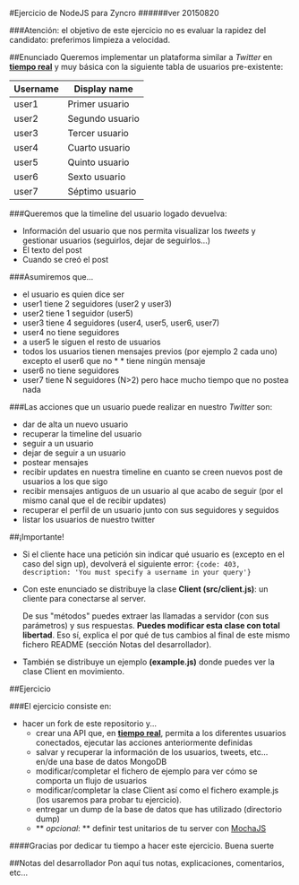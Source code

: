 #Ejercicio de NodeJS para Zyncro
######ver 20150820

###Atención: el objetivo de este ejercicio no es evaluar la rapidez del candidato: preferimos limpieza a velocidad.

##Enunciado
Queremos implementar un plataforma similar a *Twitter* en [**tiempo real**](http://socket.io/) y muy básica con la siguiente tabla de usuarios pre-existente:

| Username | Display name |
| -------- | ------------ |
| user1 |Primer usuario |
| user2 |Segundo usuario |
| user3 |Tercer usuario |
| user4 |Cuarto usuario |
| user5 |Quinto usuario |
| user6 |Sexto usuario |
| user7 |Séptimo usuario |


###Queremos que la timeline del usuario logado devuelva:
* Información del usuario que nos permita visualizar los *tweets* y gestionar usuarios (seguirlos, dejar de seguirlos…)
* El texto del post
* Cuando se creó el post

###Asumiremos que...
* el usuario es quien dice ser
* user1 tiene 2 seguidores (user2 y user3)
* user2 tiene 1 seguidor (user5)
* user3 tiene 4 seguidores (user4, user5, user6, user7)
* user4 no tiene seguidores
* a user5 le siguen el resto de usuarios
* todos los usuarios tienen mensajes previos (por ejemplo 2 cada uno) excepto el user6 que no * * tiene ningún mensaje
* user6 no tiene seguidores
* user7 tiene N seguidores (N>2) pero hace mucho tiempo que no postea nada

###Las acciones que un usuario puede realizar en nuestro *Twitter* son:
* dar de alta un nuevo usuario
* recuperar la timeline del usuario
* seguir a un usuario
* dejar de seguir a un usuario
* postear mensajes
* recibir updates en nuestra timeline en cuanto se creen nuevos post de usuarios a los que sigo
* recibir mensajes antiguos de un usuario al que acabo de seguir (por el mismo canal que el de recibir updates)
* recuperar el perfil de un usuario junto con sus seguidores y seguidos
* listar los usuarios de nuestro twitter

##¡Importante!
* Si el cliente hace una petición sin indicar qué usuario es (excepto en el caso del sign up), devolverá el siguiente error:
```{code: 403, description: 'You must specify a username in your query'}```

* Con este enunciado se distribuye la clase **Client (src/client.js)**: un cliente para conectarse al server. 
	
	De sus "métodos" puedes extraer las llamadas a servidor (con sus parámetros) y sus respuestas. **Puedes modificar esta clase con total libertad**. Eso sí, explica el por qué de tus cambios al final de este mismo fichero README (sección Notas del desarrollador).
* También se distribuye un ejemplo **(example.js)** donde puedes ver la clase Client en movimiento. 


##Ejercicio

###El ejercicio consiste en:
* hacer un fork de este repositorio y...
	* crear una API que, en [**tiempo real**](http://socket.io/), permita a los diferentes usuarios conectados, ejecutar las  acciones anteriormente definidas
	* salvar y recuperar la información de los usuarios, tweets, etc... en/de una base de datos MongoDB
	* modificar/completar el fichero de ejemplo para ver cómo se comporta un flujo de usuarios
	* modificar/completar la clase Client así como el fichero example.js (los usaremos para probar tu ejercicio).
	* entregar un dump de la base de datos que has utilizado (directorio dump)
	* ** *opcional*: ** definir test unitarios de tu server con [MochaJS](https://mochajs.org/)

####Gracias por dedicar tu tiempo a hacer este ejercicio. Buena suerte

##Notas del desarrollador
Pon aquí tus notas, explicaciones, comentarios, etc...
